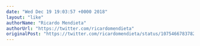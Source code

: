 ```yaml
---
date: "Wed Dec 19 19:03:57 +0000 2018"
layout: "like"
authorName: "Ricardo Mendieta"
authorUrl: "https://twitter.com/ricardomendieta"
originalPost: "https://twitter.com/ricardomendieta/status/1075466783782563840"
---
```

